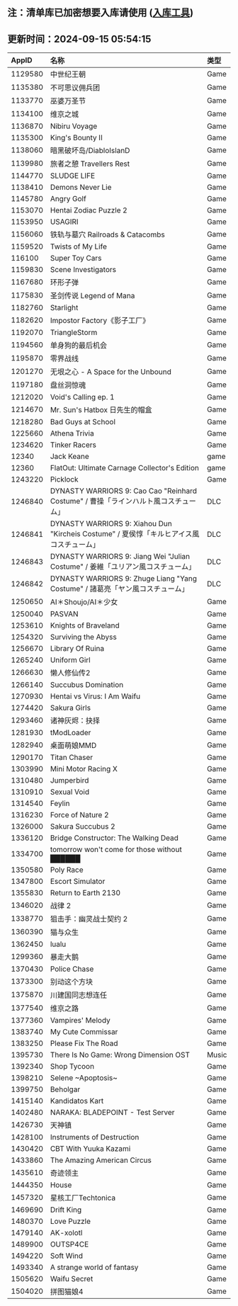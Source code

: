 ## 注：清单库已加密想要入库请使用 ([入库工具](https://github.com/BlankTMing/ManifestAutoUpdate/releases))

## 更新时间：2024-09-15 05:54:15
| AppID | 名称 | 类型  |
| :-------------------- | :----------------------------- | :----------- |
| 1129580 | 中世纪王朝| Game |
| 1135380 | 不可思议佣兵团| Game |
| 1133770 | 巫婆万圣节| Game |
| 1134100 | 维京之城| Game |
| 1136870 | Nibiru Voyage| Game |
| 1135300 | King's Bounty II| Game |
| 1138060 | 暗黑破坏岛/DiabloIslanD| Game |
| 1139980 | 旅者之憩 Travellers Rest| Game |
| 1144770 | SLUDGE LIFE| Game |
| 1138410 | Demons Never Lie| Game |
| 1145780 | Angry Golf| Game |
| 1153070 | Hentai Zodiac Puzzle 2| Game |
| 1153950 | USAGIRI| Game |
| 1156060 | 铁轨与墓穴 Railroads & Catacombs| Game |
| 1159520 | Twists of My Life| Game |
| 116100 | Super Toy Cars| Game |
| 1159830 | Scene Investigators| Game |
| 1167680 | 环形子弹| Game |
| 1175830 | 圣剑传说 Legend of Mana| Game |
| 1182760 | Starlight| Game |
| 1182620 | Impostor Factory《影子工厂》| Game |
| 1192070 | TriangleStorm| Game |
| 1194560 | 单身狗的最后机会| Game |
| 1195870 | 零界战线| Game |
| 1201270 | 无垠之心 - A Space for the Unbound| Game |
| 1197180 | 盘丝洞惊魂| Game |
| 1212020 | Void's Calling ep. 1| Game |
| 1214670 | Mr. Sun's Hatbox 日先生的帽盒| Game |
| 1218280 | Bad Guys at School| Game |
| 1225660 | Athena Trivia| Game |
| 1234620 | Tinker Racers| Game |
| 12340 | Jack Keane| game |
| 12360 | FlatOut: Ultimate Carnage Collector's Edition| game |
| 1243220 | Picklock| Game |
| 1246840 | DYNASTY WARRIORS 9: Cao Cao "Reinhard Costume" / 曹操「ラインハルト風コスチューム」| DLC |
| 1246841 | DYNASTY WARRIORS 9: Xiahou Dun "Kircheis Costume" / 夏侯惇「キルヒアイス風コスチューム」| DLC |
| 1246843 | DYNASTY WARRIORS 9: Jiang Wei "Julian Costume" / 姜維「ユリアン風コスチューム」| DLC |
| 1246842 | DYNASTY WARRIORS 9: Zhuge Liang "Yang Costume" / 諸葛亮「ヤン風コスチューム」| DLC |
| 1250650 | AI＊Shoujo/AI＊少女| Game |
| 1250040 | PASVAN| Game |
| 1253610 | Knights of Braveland| Game |
| 1254320 | Surviving the Abyss| Game |
| 1256670 | Library Of Ruina| Game |
| 1265240 | Uniform Girl| Game |
| 1266630 | 懒人修仙传2| Game |
| 1266140 | Succubus Domination| Game |
| 1270930 | Hentai vs Virus: I Am Waifu| Game |
| 1274420 | Sakura Girls| Game |
| 1293460 | 诸神灰烬：抉择| Game |
| 1281930 | tModLoader| Game |
| 1282940 | 桌面萌娘MMD| Game |
| 1290170 | Titan Chaser| Game |
| 1303990 | Mini Motor Racing X| Game |
| 1310480 | Jumperbird| Game |
| 1310910 | Sexual Void| Game |
| 1314540 | Feylin| Game |
| 1316230 | Force of Nature 2| Game |
| 1326000 | Sakura Succubus 2| Game |
| 1336120 | Bridge Constructor: The Walking Dead| Game |
| 1334700 | tomorrow won't come for those without ██████| Game |
| 1350580 | Poly Race| Game |
| 1347800 | Escort Simulator| Game |
| 1355830 | Return to Earth 2130| Game |
| 1346020 | 战律 2| Game |
| 1338770 | 狙击手：幽灵战士契约 2| Game |
| 1360390 | 猫与众生| Game |
| 1362450 | lualu| Game |
| 1299360 | 暴走大鹅| Game |
| 1370430 | Police Chase| Game |
| 1373300 | 别动这个方块| Game |
| 1375870 | 川建国同志想连任| Game |
| 1377540 | 维京之路| Game |
| 1377360 | Vampires' Melody| Game |
| 1383740 | My Cute Commissar| Game |
| 1383250 | Please Fix The Road| Game |
| 1395730 | There Is No Game: Wrong Dimension OST| Music |
| 1392340 | Shop Tycoon| Game |
| 1398210 | Selene ~Apoptosis~| Game |
| 1399750 | Beholgar| Game |
| 1415140 | Kandidatos Kart| Game |
| 1402480 | NARAKA: BLADEPOINT - Test Server| Game |
| 1426730 | 天神镇| Game |
| 1428100 | Instruments of Destruction| Game |
| 1430420 | CBT With Yuuka Kazami| Game |
| 1433860 | The Amazing American Circus| Game |
| 1435610 | 奇迹领主| Game |
| 1444350 | House| Game |
| 1457320 | 星核工厂Techtonica| Game |
| 1469690 | Drift King| Game |
| 1480370 | Love Puzzle| Game |
| 1479140 | AK-xolotl| Game |
| 1489900 | OUTSP4CE| Game |
| 1494220 | Soft Wind| Game |
| 1493340 | A strange world of fantasy| Game |
| 1505620 | Waifu Secret| Game |
| 1504020 | 拼图猫娘4| Game |

